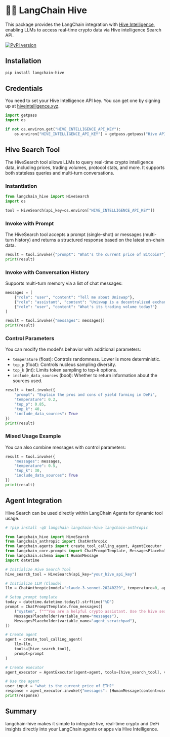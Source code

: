 # 🦜️🔗 LangChain Hive

This package provides the LangChain integration with [Hive Intelligence](https://hiveintelligence.xyz/), enabling LLMs to access real-time crypto data via Hive intelligence Search API.

[![PyPI version](https://badge.fury.io/py/langchain-hive.svg)](https://pypi.org/project/langchain-hive/)

## Installation

```bash
pip install langchain-hive
```

## Credentials

You need to set your Hive Intelligence API key. You can get one by signing up at [hiveintelligence.xyz](https://dashboard.hiveintelligence.xyz/).

```python
import getpass
import os

if not os.environ.get("HIVE_INTELLIGENCE_API_KEY"):
    os.environ["HIVE_INTELLIGENCE_API_KEY"] = getpass.getpass("Hive API key:\n")
```

## Hive Search Tool

The HiveSearch tool allows LLMs to query real-time crypto intelligence data, including prices, trading volumes, protocol stats, and more. It supports both stateless queries and multi-turn conversations.

### Instantiation

```python
from langchain_hive import HiveSearch
import os

tool = HiveSearch(api_key=os.environ["HIVE_INTELLIGENCE_API_KEY"])
```

### Invoke with Prompt

The HiveSearch tool accepts a prompt (single-shot) or messages (multi-turn history) and returns a structured response based on the latest on-chain data.

```python
result = tool.invoke({"prompt": "What's the current price of Bitcoin?"})
print(result)
```

### Invoke with Conversation History

Supports multi-turn memory via a list of chat messages:

```python
messages = [
    {"role": "user", "content": "Tell me about Uniswap"},
    {"role": "assistant", "content": "Uniswap is a decentralized exchange protocol..."},
    {"role": "user", "content": "What's its trading volume today?"}
]

result = tool.invoke({"messages": messages})
print(result)
```

### Control Parameters

You can modify the model's behavior with additional parameters:

- `temperature` (float): Controls randomness. Lower is more deterministic.
- `top_p` (float): Controls nucleus sampling diversity.
- `top_k` (int): Limits token sampling to top-k options.
- `include_data_sources` (bool): Whether to return information about the sources used.

```python
result = tool.invoke({
    "prompt": "Explain the pros and cons of yield farming in DeFi",
    "temperature": 0.2,
    "top_p": 0.85,
    "top_k": 40,
    "include_data_sources": True
})
print(result)
```

### Mixed Usage Example

You can also combine messages with control parameters:

```python
result = tool.invoke({
    "messages": messages,
    "temperature": 0.5,
    "top_k": 30,
    "include_data_sources": True
})
print(result)
```

## Agent Integration

Hive Search can be used directly within LangChain Agents for dynamic tool usage.

```python
# !pip install -qU langchain langchain-hive langchain-anthropic

from langchain_hive import HiveSearch
from langchain_anthropic import ChatAnthropic
from langchain.agents import create_tool_calling_agent, AgentExecutor
from langchain_core.prompts import ChatPromptTemplate, MessagesPlaceholder
from langchain.schema import HumanMessage
import datetime

# Initialize Hive Search Tool
hive_search_tool = HiveSearch(api_key="your_hive_api_key")

# Initialize LLM (Claude)
llm = ChatAnthropic(model="claude-3-sonnet-20240229", temperature=0, api_key="your_anthropic_api_key")

# Setup prompt template
today = datetime.datetime.today().strftime("%D")
prompt = ChatPromptTemplate.from_messages([
    ("system", f"""You are a helpful crypto assistant. Use the hive search tool to answer queries with real-time blockchain data. The date today is {today}."""),
    MessagesPlaceholder(variable_name="messages"),
    MessagesPlaceholder(variable_name="agent_scratchpad"),
])

# Create agent
agent = create_tool_calling_agent(
    llm=llm,
    tools=[hive_search_tool],
    prompt=prompt
)

# Create executor
agent_executor = AgentExecutor(agent=agent, tools=[hive_search_tool], verbose=True)

# Use the agent
user_input = "what is the current price of ETH?"
response = agent_executor.invoke({"messages": [HumanMessage(content=user_input)]})
print(response)
```

## Summary

langchain-hive makes it simple to integrate live, real-time crypto and DeFi insights directly into your LangChain agents or apps via Hive Intelligence.